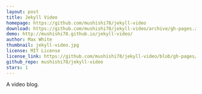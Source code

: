```yaml
---
layout: post
title: Jekyll Video
homepage: https://github.com/mushishi78/jekyll-video
download: https://github.com/mushishi78/jekyll-video/archive/gh-pages.zip
demo: http://mushishi78.github.io/jekyll-video/
author: Max White
thumbnail: jekyll-video.jpg
license: MIT License
license_link: https://github.com/mushishi78/jekyll-video/blob/gh-pages/LICENSE
github_repo: mushishi78/jekyll-video
stars: 1
---
```


A video blog.
